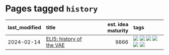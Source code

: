 # Pages tagged `history`

|last_modified|title|est. idea maturity|tags
|:---|:---|---:|:---|
|2024-02-14|[ELI5: history of the VAE](../ufldl_history.md)|9866|[![](https://img.shields.io/badge/tag-education-be4650)](../tags/education.md) [![](https://img.shields.io/badge/tag-feature_learning-a682e)](../tags/feature_learning.md) [![](https://img.shields.io/badge/tag-history-1661bc)](../tags/history.md) [![](https://img.shields.io/badge/tag-history_of_science-296bb1)](../tags/history_of_science.md) [![](https://img.shields.io/badge/tag-publication-d5ffe)](../tags/publication.md) [![](https://img.shields.io/badge/tag-vae-606780)](../tags/vae.md)|